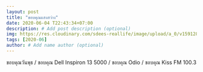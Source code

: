 ```yaml
---
layout: post
title: "ขอบคุณแสงสว่าง"
date: 2020-06-04 T22:43:34+07:00
description: # Add post description (optional)
img: https://res.cloudinary.com/sdees-reallife/image/upload/a_0/v1591283454/IMG_20200604_141527.jpg # Add image post (optional)
tags: [2020-06]
author: # Add name author (optional)
---
```

ขอบคุณวันพุธ / ขอบคุณ Dell Inspiron 13 5000 / ขอบคุณ Odio / ขอบคุณ Kiss FM 100.3

<i class="fa fa-child" style="color:plum"></i>
